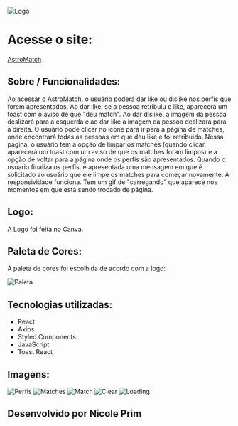 ![Logo](./img-readme/Logo.png)

# Acesse o site:

<a href=http://astromatch-nicole.surge.sh/>AstroMatch</a>

## Sobre / Funcionalidades:

Ao acessar o AstroMatch, o usuário poderá dar like ou dislike nos perfis que forem apresentados. Ao dar like, se a pessoa retribuiu o like, aparecerá um toast com o aviso de que "deu match". Ao dar dislike, a imagem da pessoa deslizará para a esquerda e ao dar like a imagem da pessoa deslizará para a direita. O usuário pode clicar no ícone para ir para a página de matches, onde encontrará todas as pessoas em que deu like e foi retribuido. Nessa página, o usuário tem a opção de limpar os matches (quando clicar, aparecerá um toast com um aviso de que os matches foram limpos) e a opção de voltar para a página onde os perfis são apresentados. Quando o usuario finaliza os perfis, é apresentada uma mensagem em que é solicitado ao usuário que ele limpe os matches para começar novamente. A responsividade funciona. Tem um gif de "carregando" que aparece nos momentos em que está sendo trocado de página.

## Logo:

A Logo foi feita no Canva.

## Paleta de Cores:

A paleta de cores foi escolhida de acordo com a logo:

![Paleta](./img-readme/paleta.png)

## Tecnologias utilizadas:

- React
- Axios
- Styled Components
- JavaScript
- Toast React

## Imagens:

![Perfis](./img-readme/perfis.png)
![Matches](./img-readme/matches.png)
![Match](./img-readme/match.png)
![Clear](./img-readme/limpar.png)
![Loading](./img-readme/loading.png)

## Desenvolvido por Nicole Prim

